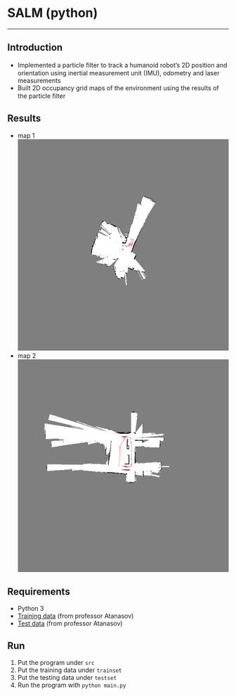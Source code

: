 # **SALM (python)** #
- - -
## **Introduction** ##
* Implemented a particle ﬁlter to track a humanoid robot’s 2D position and orientation using inertial measurement unit (IMU), odometry and laser measurements
* Built 2D occupancy grid maps of the environment using the results of the particle ﬁlter

## **Results** ##
* map 1
![Alt text](img/map1.png)
* map 2
![Alt text](img/map2.png)

## **Requirements** ##
* Python 3
* [Training data](https://drive.google.com/open?id=0B241vEW29598Zm5LT241b2xLdWs) (from professor Atanasov)
* [Test data](https://drive.google.com/open?id=0B241vEW29598UTJTM2hnMnNfZGs) (from professor Atanasov)

## **Run** ##
1. Put the program under ```src```
2. Put the training data under ```trainset```
3. Put the testing data under ```testset```
4. Run the program with ```python main.py```